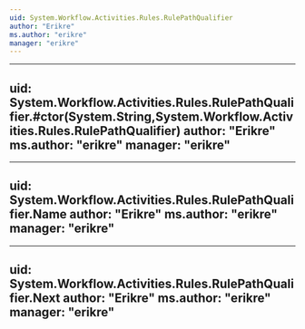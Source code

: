 ```yaml
---
uid: System.Workflow.Activities.Rules.RulePathQualifier
author: "Erikre"
ms.author: "erikre"
manager: "erikre"
---
```


---
uid: System.Workflow.Activities.Rules.RulePathQualifier.#ctor(System.String,System.Workflow.Activities.Rules.RulePathQualifier)
author: "Erikre"
ms.author: "erikre"
manager: "erikre"
---

---
uid: System.Workflow.Activities.Rules.RulePathQualifier.Name
author: "Erikre"
ms.author: "erikre"
manager: "erikre"
---

---
uid: System.Workflow.Activities.Rules.RulePathQualifier.Next
author: "Erikre"
ms.author: "erikre"
manager: "erikre"
---

